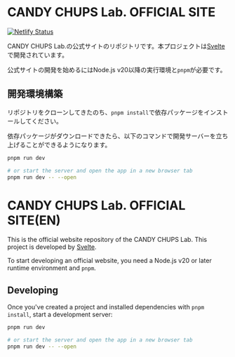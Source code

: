 # CANDY CHUPS Lab. OFFICIAL SITE

[![Netlify Status](https://api.netlify.com/api/v1/badges/14a33199-af46-4a8c-b689-7ec9ca5f9a87/deploy-status)](https://app.netlify.com/sites/candychupslab/deploys)

CANDY CHUPS Lab.の公式サイトのリポジトリです。本プロジェクトは[Svelte](https://kit.svelte.jp/)で開発されています。

公式サイトの開発を始めるにはNode.js v20以降の実行環境と`pnpm`が必要です。

## 開発環境構築

リポジトリをクローンしてきたのち、`pnpm install`で依存パッケージをインストールしてください。

依存パッケージがダウンロードできたら、以下のコマンドで開発サーバーを立ち上げることができるようになります。

```bash
pnpm run dev

# or start the server and open the app in a new browser tab
pnpm run dev -- --open
```

# CANDY CHUPS Lab. OFFICIAL SITE(EN)

This is the official website repository of the CANDY CHUPS Lab. This project is developed by [Svelte](https://kit.svelte.dev/).

To start developing an official website, you need a Node.js v20 or later runtime environment and `pnpm`.

## Developing

Once you've created a project and installed dependencies with `pnpm install`, start a development server:

```bash
pnpm run dev

# or start the server and open the app in a new browser tab
pnpm run dev -- --open
```